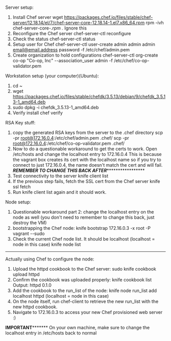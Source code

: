 Server setup:
1. Install Chef server
   wget https://packages.chef.io/files/stable/chef-server/12.18.14/el/7/chef-server-core-12.18.14-1.el7.x86_64.rpm
   rpm -ivh chef-server-core-*.rpm                                                                                          .* Ignore this
2. Reconfigure the Chef server
   chef-server-ctl reconfigure
3. Check the status
   chef-server-ctl status
4. Setup user for Chef
   chef-server-ctl user-create admin admin admin email@email.address password -f /etc/chef/admin.pem
5. Create organization to hold configurations
   chef-server-ctl org-create co-op "Co-op, Inc" --association_user admin -f /etc/chef/co-op-validator.pem

Workstation setup (your computer)(Ubuntu):
1. cd ~
2. wget https://packages.chef.io/files/stable/chefdk/3.5.13/debian/9/chefdk_3.5.13-1_amd64.deb
3. sudo dpkg -i chefdk_3.5.13-1_amd64.deb
4. Verify install
   chef verify

RSA Key stuff:
1. copy the generated RSA keys from the server to the .chef directory
   scp -pr root@172.16.0.4:/etc/chef/admin.pem .chef/
   scp -pr root@172.16.0.4:/etc/chef/co-op-validator.pem .chef/
2. Now to do a questionable workaround to get the certs to work. Open /etc/hosts and change the localhost entry to 172.16.0.4
   This is because the vagrant box creates its cert with the localhost name so if you try to connect to just 172.16.0.4, the
   name doesn't match the cert and will fail.
   *************REMEMBER TO CHANGE THIS BACK AFTER******************************
3. Test connectivity to the server
   knife client list
4. If the previous step fails, fetch the SSL cert from the Chef server
   knife ssl fetch
5. Run knife client list again and it should work.

Node setup:
1. Questionable workaround part 2: change the localhost entry on the node as well (you don't need to remember to change this back, just destroy the VM)
2. bootstrapping the Chef node:
   knife bootstrap 172.16.0.3 -x root -P vagrant --sudo
3. Check the current Chef node list. It should be localhost (localhost = node in this case)
   knife node list

--------------------------------------------------------------------------------
Actually using Chef to configure the node:
1. Upload the httpd cookbook to the Chef server:
   sudo knife cookbook upload httpd
2. Confirm the cookbook was uploaded properly:
   knife cookbook list
   Output:
   httpd 0.1.0
3. Add the cookbook to the run_list of the node:
   knife node run_list add localhost httpd (localhost = node in this case)
4. On the node itself, run chef-client to retrieve the new run_list with the new httpd cookbook.
5. Navigate to 172.16.0.3 to access your new Chef provisioned web server :)

********************************IMPORTANT***************************************
On your own machine, make sure to change the localhost entry in /etc/hosts back to normal
